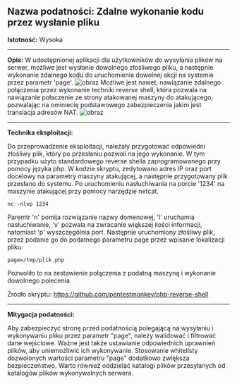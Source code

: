 ## Nazwa podatności: Zdalne wykonanie kodu przez wysłanie pliku

**Istotność:** Wysoka

---

**Opis:**
W udostępnionej aplikacji dla użytkowników do wysyłania plików na serwer, możliwe jest wysłanie dowolnego złośliwego pliku, a następnie wykonanie zdalnego kodu do uruchomienia dowolnej akcji na systemie przez parametr 'page'.
![obraz](https://github.com/GrzechuG/PWR-CBE-BAW-mutillidae-2024/assets/93217316/9662e0cc-70e6-451a-857f-034fdf58150d)
Możliwe jest nawet, nawiązanie zdalnego połączenia przez wykonanie techniki reverse shell, która pozwala na nawiązanie połaczenie ze strony atakowanej maszyny do atakującego, pozwalając na ominiecię podstawowego zabezpieczenia jakim jest translacja adresów NAT. 
![obraz](https://github.com/GrzechuG/PWR-CBE-BAW-mutillidae-2024/assets/93217316/462bb30a-64ed-4379-bb94-d3f3c5da24d2)

---

**Technika eksploitacji:**

Do przeprowadzenie eksploitacji, należały przygotować odpowiedni złośliwy plik, który po przesłaniu pozwoli na jego wykonanie. W tym przypadku użyto standardowego reverse shella zaprogramowanego przy pomocy języka php. W kodzie skryptu, zedytowano adres IP oraz port docelowy na parametry maszyny atakującej, a następnie przygotowany plik przesłano do systemu.
Po uruchomieniu nasłuchiwania na porcie '1234' na maszynie atakującej przy pomocy narzędzie netcat.
```
nc -nlvp 1234
```
Paremtr 'n' pomija rozwiązanie nazwy domenowej, 'l' uruchamia nasłuchiwanie, 'v' pozwala na zwracanie większej ilości informacji, natomiast 'p' wyszczególnia port.
Następnie uruchomiony złośliwy plik, przez podanie go do podatnego parametru page przez wpisanie lokalizacji pliku:
```
page=/tmp/plik.php
```
Pozwoliło to na zestawienie połączenia z podatną maszyną i wykonanie dowolnego polecenia.


Źródło skryptu: https://github.com/pentestmonkey/php-reverse-shell

---

**Mitygacja podatności:**

Aby zabezpieczyć stronę przed podatnością polegającą na wysyłaniu i wykonywaniu pliku przez parametr "page", należy walidować i filtrować dane wejściowe. Ważne jest także ustawianie odpowiednich uprawnień plików, aby uniemożliwić ich wykonywanie. Stosowanie whitelisty dozwolonych wartości parametru "page" dodatkowo zwiększa bezpieczeństwo. Warto również oddzielać katalogi plików przesyłanych od katalogów plików wykonywalnych serwera.




